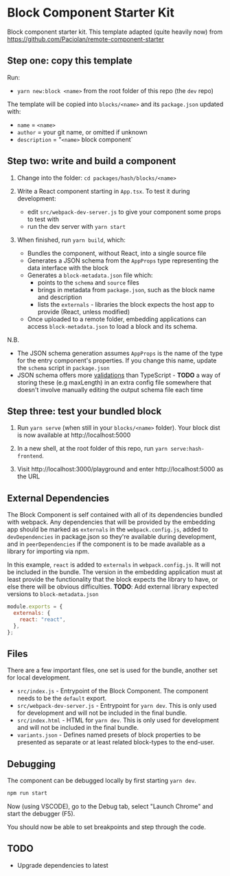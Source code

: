 # Block Component Starter Kit

Block component starter kit. This template adapted (quite heavily now) from https://github.com/Paciolan/remote-component-starter

## Step one: copy this template

Run:

- `yarn new:block <name>` from the root folder of this repo (the `dev` repo)

The template will be copied into `blocks/<name>` and its `package.json` updated with:

- `name` = `<name>`
- `author` = your git name, or omitted if unknown
- `description` = "`<name>` block component`

## Step two: write and build a component

1.  Change into the folder: `cd packages/hash/blocks/<name>`

1.  Write a React component starting in `App.tsx`. To test it during development:

    - edit `src/webpack-dev-server.js` to give your component some props to test with
    - run the dev server with `yarn start`

1.  When finished, run `yarn build`, which:

    - Bundles the component, without React, into a single source file
    - Generates a JSON schema from the `AppProps` type representing the data interface with the block
    - Generates a `block-metadata.json` file which:
      - points to the `schema` and `source` files
      - brings in metadata from `package.json`, such as the block name and description
      - lists the `externals` - libraries the block expects the host app to provide (React, unless modified)
    - Once uploaded to a remote folder, embedding applications can access `block-metadata.json` to load a block and its schema.

N.B.

- The JSON schema generation assumes `AppProps` is the name of the type for the entry component's properties. If you change this name, update the `schema` script in `package.json`
- JSON schema offers more [validations](https://json-schema.org/draft/2019-09/json-schema-validation.html) than TypeScript - **TODO** a way of storing these (e.g maxLength) in an extra config file somewhere that doesn't involve manually editing the output schema file each time

## Step three: test your bundled block

1.  Run `yarn serve` (when still in your `blocks/<name>` folder). Your block dist is now available at http://localhost:5000

1.  In a new shell, at the root folder of this repo, run `yarn serve:hash-frontend`.

1.  Visit http://localhost:3000/playground and enter http://localhost:5000 as the URL

## External Dependencies

The Block Component is self contained with all of its dependencies bundled with webpack. Any dependencies that will be provided by the embedding app should be marked as `externals` in the `webpack.config.js`, added to `devDependencies` in package.json so they're available during development, and in `peerDependencies` if the component is to be made available as a library for importing via npm.

In this example, `react` is added to `externals` in `webpack.config.js`. It will not be included in the bundle. The version in the embedding application must at least provide the functionality that the block expects the library to have, or else there will be obvious difficulties. **TODO**: Add external library expected versions to `block-metadata.json`

```javascript
module.exports = {
  externals: {
    react: "react",
  },
};
```

## Files

There are a few important files, one set is used for the bundle, another set for local development.

- `src/index.js` - Entrypoint of the Block Component. The component needs to be the `default` export.
- `src/webpack-dev-server.js` - Entrypoint for `yarn dev`. This is only used for development and will not be included in the final bundle.
- `src/index.html` - HTML for `yarn dev`. This is only used for development and will not be included in the final bundle.
- `variants.json` - Defines named presets of block properties to be presented as
  separate or at least related block-types to the end-user.

## Debugging

The component can be debugged locally by first starting `yarn dev`.

```sh
npm run start
```

Now (using VSCODE), go to the Debug tab, select "Launch Chrome" and start the debugger (F5).

You should now be able to set breakpoints and step through the code.

## TODO

- Upgrade dependencies to latest
